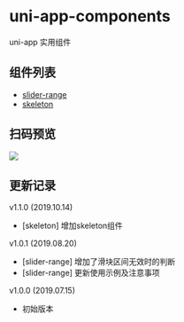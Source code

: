 # uni-app-components
 uni-app 实用组件

## 组件列表

- [slider-range](components/slider-range)
- [skeleton](components/skeleton)

## 扫码预览
![](http://images.alisali.cn/img_20190715184802.png)

## 更新记录
v1.1.0 (2019.10.14)
- [skeleton] 增加skeleton组件

v1.0.1 (2019.08.20)
- [slider-range] 增加了滑块区间无效时的判断
- [slider-range] 更新使用示例及注意事项

v1.0.0 (2019.07.15)
- 初始版本
